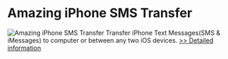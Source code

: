 # Amazing iPhone SMS Transfer
![Amazing iPhone SMS Transfer](https://mycommerce.akamaized.net/api/pimages/P300865045/BIG/300865045.PNG)
Transfer iPhone Text Messages(SMS & iMessages) to computer or between any two iOS devices.
[>> Detailed information](https://secure.shareit.com/shareit/product.html?productid=300865045&affiliateid=200057808)